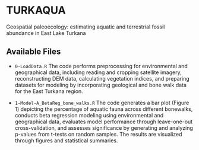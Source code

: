 # TURKAQUA
Geospatial paleoecology: estimating aquatic and terrestrial fossil abundance in East Lake Turkana

## Available Files

- `0-LoadData.R`
The code performs preprocessing for environmental and geographical data, including reading and cropping satellite imagery, reconstructing DEM data, calculating vegetation indices, and preparing datasets for modeling by incorporating geological and bone walk data for the East Turkana region.

- `1-Model-A_BetaReg_bone_walks.R`
The code generates a bar plot (Figure 1) depicting the percentage of aquatic fauna across different bonewalks, conducts beta regression modeling using environmental and geographical data, evaluates model performance through leave-one-out cross-validation, and assesses significance by generating and analyzing p-values from t-tests on random samples. The results are visualized through figures and statistical summaries.